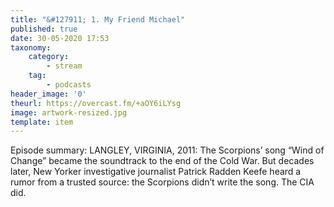 ```yaml
---
title: "&#127911; 1. My Friend Michael"
published: true
date: 30-05-2020 17:53
taxonomy:
    category:
        - stream
    tag:
        - podcasts
header_image: '0'
theurl: https://overcast.fm/+aOY6iLYsg
image: artwork-resized.jpg
template: item
--- 
```

Episode summary: LANGLEY, VIRGINIA, 2011: The Scorpions’ song “Wind of Change” became the soundtrack to the end of the Cold War. But decades later, New Yorker investigative journalist Patrick Radden Keefe heard a rumor from a trusted source: the Scorpions didn’t write the song. The CIA did.
